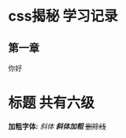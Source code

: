 <!--
 * @Author: your name
 * @Date: 2021-07-07 17:46:49
 * @LastEditTime: 2021-07-07 17:51:57
 * @LastEditors: Please set LastEditors
 * @Description: In User Settings Edit
 * @FilePath: \notes\study notes\css-study\css-style.md
-->
# css揭秘 学习记录
## 第一章
  你好
# 标题 共有六级
**加粗字体:**
*斜体*
***斜体加粗***
~~删除线~~

